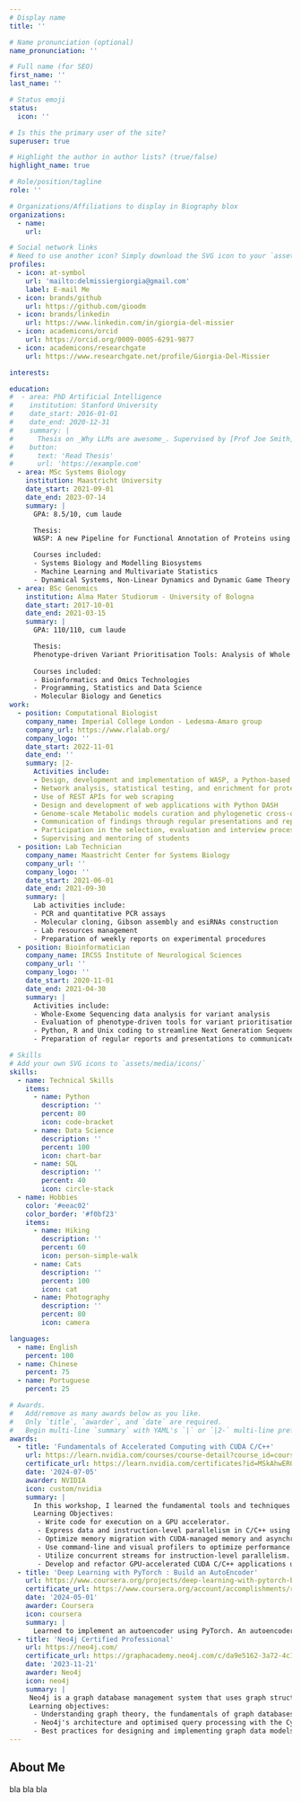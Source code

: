 ```yaml
---
# Display name
title: ''

# Name pronunciation (optional)
name_pronunciation: ''

# Full name (for SEO)
first_name: ''
last_name: ''

# Status emoji
status:
  icon: ''

# Is this the primary user of the site?
superuser: true

# Highlight the author in author lists? (true/false)
highlight_name: true

# Role/position/tagline
role: ''

# Organizations/Affiliations to display in Biography blox
organizations:
  - name: 
    url: 

# Social network links
# Need to use another icon? Simply download the SVG icon to your `assets/media/icons/` folder.
profiles:
  - icon: at-symbol
    url: 'mailto:delmissiergiorgia@gmail.com'
    label: E-mail Me
  - icon: brands/github
    url: https://github.com/gioodm
  - icon: brands/linkedin
    url: https://www.linkedin.com/in/giorgia-del-missier
  - icon: academicons/orcid
    url: https://orcid.org/0009-0005-6291-9877
  - icon: academicons/researchgate
    url: https://www.researchgate.net/profile/Giorgia-Del-Missier

interests:

education:
#  - area: PhD Artificial Intelligence
#    institution: Stanford University
#    date_start: 2016-01-01
#    date_end: 2020-12-31
#    summary: |
#      Thesis on _Why LLMs are awesome_. Supervised by [Prof Joe Smith](https://example.com). Presented papers at 5 IEEE conferences with the contributions being published in 2 Springer journals.
#    button:
#      text: 'Read Thesis'
#      url: 'https://example.com'
  - area: MSc Systems Biology
    institution: Maastricht University
    date_start: 2021-09-01
    date_end: 2023-07-14
    summary: |
      GPA: 8.5/10, cum laude

      Thesis: 
      WASP: A new Pipeline for Functional Annotation of Proteins using AlphaFold Structural Models

      Courses included:
      - Systems Biology and Modelling Biosystems
      - Machine Learning and Multivariate Statistics
      - Dynamical Systems, Non-Linear Dynamics and Dynamic Game Theory
  - area: BSc Genomics
    institution: Alma Mater Studiorum - University of Bologna
    date_start: 2017-10-01
    date_end: 2021-03-15
    summary: |
      GPA: 110/110, cum laude

      Thesis: 
      Phenotype-driven Variant Prioritisation Tools: Analysis of Whole Exome Sequencing in Patients with Hereditary Optic Neuropathy
      
      Courses included:
      - Bioinformatics and Omics Technologies
      - Programming, Statistics and Data Science
      - Molecular Biology and Genetics
work:
  - position: Computational Biologist
    company_name: Imperial College London - Ledesma-Amaro group
    company_url: https://www.rlalab.org/
    company_logo: ''
    date_start: 2022-11-01
    date_end: ''
    summary: |2-
      Activities include:
      - Design, development and implementation of WASP, a Python-based command-line pipeline for structure-based protein annotation
      - Network analysis, statistical testing, and enrichment for protein function inference
      - Use of REST APIs for web scraping
      - Design and development of web applications with Python DASH
      - Genome-scale Metabolic models curation and phylogenetic cross-organism comparison
      - Communication of findings through regular presentations and reports
      - Participation in the selection, evaluation and interview process of new candidates for collaboration
      - Supervising and mentoring of students
  - position: Lab Technician
    company_name: Maastricht Center for Systems Biology
    company_url: ''
    company_logo: ''
    date_start: 2021-06-01
    date_end: 2021-09-30
    summary: |
      Lab activities include:
      - PCR and quantitative PCR assays
      - Molecular cloning, Gibson assembly and esiRNAs construction
      - Lab resources management
      - Preparation of weekly reports on experimental procedures
  - position: Bioinformatician
    company_name: IRCSS Institute of Neurological Sciences
    company_url: ''
    company_logo: ''
    date_start: 2020-11-01
    date_end: 2021-04-30
    summary: |
      Activities include:
      - Whole-Exome Sequencing data analysis for variant analysis
      - Evaluation of phenotype-driven tools for variant prioritisation
      - Python, R and Unix coding to streamline Next Generation Sequencing data analysis
      - Preparation of regular reports and presentations to communicate findings

# Skills
# Add your own SVG icons to `assets/media/icons/`
skills:
  - name: Technical Skills
    items:
      - name: Python
        description: ''
        percent: 80
        icon: code-bracket
      - name: Data Science
        description: ''
        percent: 100
        icon: chart-bar
      - name: SQL
        description: ''
        percent: 40
        icon: circle-stack
  - name: Hobbies
    color: '#eeac02'
    color_border: '#f0bf23'
    items:
      - name: Hiking
        description: ''
        percent: 60
        icon: person-simple-walk
      - name: Cats
        description: ''
        percent: 100
        icon: cat
      - name: Photography
        description: ''
        percent: 80
        icon: camera

languages:
  - name: English
    percent: 100
  - name: Chinese
    percent: 75
  - name: Portuguese
    percent: 25

# Awards.
#   Add/remove as many awards below as you like.
#   Only `title`, `awarder`, and `date` are required.
#   Begin multi-line `summary` with YAML's `|` or `|2-` multi-line prefix and indent 2 spaces below.
awards:
  - title: 'Fundamentals of Accelerated Computing with CUDA C/C++'
    url: https://learn.nvidia.com/courses/course-detail?course_id=course-v1:DLI+C-AC-01+V1
    certificate_url: https://learn.nvidia.com/certificates?id=MSkAhwERQMG6UU4Ajpb6iw
    date: '2024-07-05'
    awarder: NVIDIA
    icon: custom/nvidia
    summary: |
      In this workshop, I learned the fundamental tools and techniques for accelerating C/C++ applications on massively parallel GPUs using CUDA. I gained skills in writing and parallelizing code, optimizing memory migration between the CPU and GPU, and applying these techniques to accelerate a CPU-only particle simulator for significant performance gains. Additional resources were provided for further learning and development of GPU-accelerated applications.
      Learning Objectives:
       - Write code for execution on a GPU accelerator.
       - Express data and instruction-level parallelism in C/C++ using CUDA.
       - Optimize memory migration with CUDA-managed memory and asynchronous prefetching.
       - Use command-line and visual profilers to optimize performance.
       - Utilize concurrent streams for instruction-level parallelism.
       - Develop and refactor GPU-accelerated CUDA C/C++ applications using a profile-driven approach.
  - title: 'Deep Learning with PyTorch : Build an AutoEncoder'
    url: https://www.coursera.org/projects/deep-learning-with-pytorch-build-an-autoencoder
    certificate_url: https://www.coursera.org/account/accomplishments/records/CH4Q4XWW6Q9V
    date: '2024-05-01'
    awarder: Coursera
    icon: coursera
    summary: |
      Learned to implement an autoencoder using PyTorch. An autoencoder is a type of neural network that learns to reproduce its input at the output layer. It consists of two main parts: the encoder, that compresses the input into a compact representation, and the decoder, which reconstructs the input from this compressed representation. In this project, I implemented an autoencoder to denoise handwritten digits.
  - title: 'Neo4j Certified Professional'
    url: https://neo4j.com/
    certificate_url: https://graphacademy.neo4j.com/c/da9e5162-3a72-4c13-a9bc-ea0515986d11/
    date: '2023-11-21'
    awarder: Neo4j
    icon: neo4j
    summary: |
     Neo4j is a graph database management system that uses graph structures—comprising nodes, edges, and properties—to represent and store data. It is designed for handling large-scale connected data and is renowned for its high performance and scalability.
     Learning objectives:
      - Understanding graph theory, the fundamentals of graph databases, and their differences from traditional relational databases.
      - Neo4j's architecture and optimised query processing with the Cypher language.
      - Best practices for designing and implementing graph data models to represent complex relationships and ensure data integrity.
---
```


## About Me

bla bla bla
